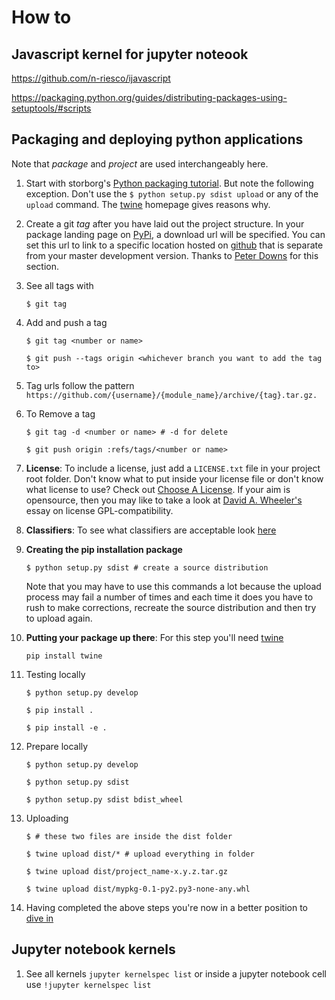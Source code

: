 # How to

## Javascript kernel for jupyter noteook

<https://github.com/n-riesco/ijavascript>

<https://packaging.python.org/guides/distributing-packages-using-setuptools/#scripts>

## Packaging and deploying python applications

Note that _package_ and _project_ are used interchangeably here.

1. Start with storborg's [Python packaging tutorial](https://python-packaging.readthedocs.io/en/latest/minimal.html). But note the following exception. Don't use the `$ python setup.py sdist upload` or any of the `upload` command. The [twine](https://pypi.python.org/pypi/twine) homepage gives reasons why.
1. Create a git _tag_ after you have laid out the project structure. In your package landing page on [PyPi](https://pypi.python.org/pypi), a download url will be specified. You can set this url to link to a specific location hosted on [github](https://github.com/) that is separate from your master development version. Thanks to [Peter Downs](http://peterdowns.com/posts/first-time-with-pypi.html) for this section.
1. See all tags with

   `$ git tag`

1. Add and push a tag

   `$ git tag <number or name>`

   `$ git push --tags origin <whichever branch you want to add the tag to>`

1. Tag urls follow the pattern `https://github.com/{username}/{module_name}/archive/{tag}.tar.gz.`
1. To Remove a tag

   `$ git tag -d <number or name> # -d for delete`

   `$ git push origin :refs/tags/<number or name>`

1. **License**: To include a license, just add a `LICENSE.txt` file in your project root folder. Don't know what to put inside your license file or don't know what license to use? Check out [Choose A License](https://choosealicense.com/). If your aim is opensource, then you may like to take a look at [David A. Wheeler's](https://www.dwheeler.com/essays/gpl-compatible.html) essay on license GPL-compatibility.

1. **Classifiers**: To see what classifiers are acceptable look [here](https://pypi.python.org/pypi?%3Aaction=list_classifiers)
1. **Creating the pip installation package**

   `$ python setup.py sdist # create a source distribution`

   Note that you may have to use this commands a lot because the upload process may fail a number of times and each time it does you have to rush to make corrections, recreate the source distribution and then try to upload again.

1. **Putting your package up there**: For this step you'll need [twine](https://pypi.python.org/pypi/twine)

   `pip install twine`

1. Testing locally

   `$ python setup.py develop`

   `$ pip install .`

   `$ pip install -e .`

1. Prepare locally

   `$ python setup.py develop`

   `$ python setup.py sdist`

   `$ python setup.py sdist bdist_wheel`

1. Uploading

   `$ # these two files are inside the dist folder`

   `$ twine upload dist/* # upload everything in folder`

   `$ twine upload dist/project_name-x.y.z.tar.gz`

   `$ twine upload dist/mypkg-0.1-py2.py3-none-any.whl`

1. Having completed the above steps you're now in a better position to [dive in](http://www.diveintopython3.net/packaging.html)

## Jupyter notebook kernels

1. See all kernels `jupyter kernelspec list` or inside a jupyter notebook cell use `!jupyter kernelspec list`

